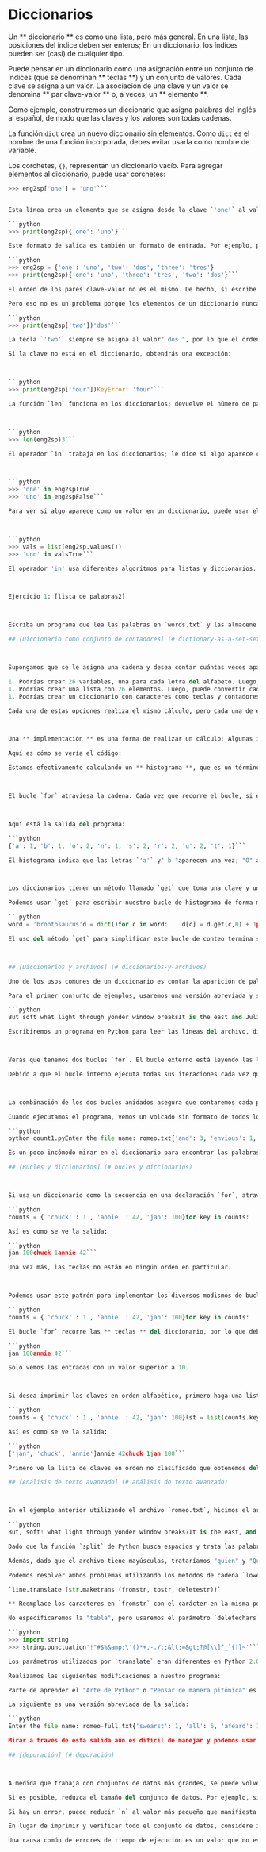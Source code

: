# Diccionarios

Un ** diccionario ** es como una lista, pero más general. En una lista, las posiciones del índice deben ser enteros; En un diccionario, los índices pueden ser (casi) de cualquier tipo.

Puede pensar en un diccionario como una asignación entre un conjunto de índices (que se denominan ** teclas **) y un conjunto de valores. Cada clave se asigna a un valor. La asociación de una clave y un valor se denomina ** par clave-valor ** o, a veces, un ** elemento **.

Como ejemplo, construiremos un diccionario que asigna palabras del inglés al español, de modo que las claves y los valores son todas cadenas.

La función `dict` crea un nuevo diccionario sin elementos. Como `dict` es el nombre de una función incorporada, debes evitar usarla como nombre de variable.



Los corchetes, `{}`, representan un diccionario vacío. Para agregar elementos al diccionario, puede usar corchetes:



```python
>>> eng2sp['one'] = 'uno'```


Esta línea crea un elemento que se asigna desde la clave `'one'` al valor" uno ". Si imprimimos el diccionario nuevamente, vemos un par clave-valor con dos puntos entre la clave y el valor:

```python
>>> print(eng2sp){'one': 'uno'}```

Este formato de salida es también un formato de entrada. Por ejemplo, puede crear un diccionario nuevo con tres elementos. Pero si imprime `eng2sp`, podría sorprenderse:

```python
>>> eng2sp = {'one': 'uno', 'two': 'dos', 'three': 'tres'}
>>> print(eng2sp){'one': 'uno', 'three': 'tres', 'two': 'dos'}```

El orden de los pares clave-valor no es el mismo. De hecho, si escribe el mismo ejemplo en su computadora, podría obtener un resultado diferente. En general, el orden de los elementos en un diccionario es impredecible.

Pero eso no es un problema porque los elementos de un diccionario nunca se indexan con índices enteros. En su lugar, utiliza las teclas para buscar los valores correspondientes:

```python
>>> print(eng2sp['two'])'dos'```

La tecla `'two'` siempre se asigna al valor" dos ", por lo que el orden de los elementos no importa.

Si la clave no está en el diccionario, obtendrás una excepción:



```python
>>> print(eng2sp['four'])KeyError: 'four'```

La función `len` funciona en los diccionarios; devuelve el número de pares clave-valor:



```python
>>> len(eng2sp)3```

El operador `in` trabaja en los diccionarios; le dice si algo aparece como una ** tecla ** en el diccionario (que aparece como un valor no es lo suficientemente bueno).



```python
>>> 'one' in eng2spTrue
>>> 'uno' in eng2spFalse```

Para ver si algo aparece como un valor en un diccionario, puede usar el método `valores`, que devuelve los valores como una lista, y luego usar el operador` in`:



```python
>>> vals = list(eng2sp.values())
>>> 'uno' in valsTrue```

El operador 'in' usa diferentes algoritmos para listas y diccionarios. Para listas, utiliza un algoritmo de búsqueda lineal. A medida que la lista se alarga, el tiempo de búsqueda se alarga en proporción directa a la longitud de la lista. Para los diccionarios, Python usa un algoritmo llamado ** tabla hash ** que tiene una propiedad notable: el operador `in` toma aproximadamente la misma cantidad de tiempo, sin importar cuántos elementos haya en un diccionario. No explicaré por qué las funciones hash son tan mágicas, pero puedes leer más sobre esto en [wikipedia.org/wiki/Hash_table◆(wikipedia.org/wiki/Hash_table).



Ejercicio 1: [lista de palabras2]



Escriba un programa que lea las palabras en `words.txt` y las almacene como claves en un diccionario. No importa cuáles sean los valores. Luego, puede usar el operador `in` como una forma rápida de verificar si una cadena está en el diccionario.

## [Diccionario como conjunto de contadores] (# dictionary-as-a-set-set-of-counters)



Supongamos que se le asigna una cadena y desea contar cuántas veces aparece cada letra. Hay varias formas de hacerlo:

1. Podrías crear 26 variables, una para cada letra del alfabeto. Luego, puede atravesar la cadena y, para cada carácter, incrementar el contador correspondiente, probablemente utilizando un condicional encadenado.
1. Podrías crear una lista con 26 elementos. Luego, puede convertir cada carácter en un número (utilizando la función incorporada `ord`), usar el número como un índice en la lista e incrementar el contador apropiado.
1. Podrías crear un diccionario con caracteres como teclas y contadores como los valores correspondientes. La primera vez que vea un carácter, agregará un elemento al diccionario. Después de eso, incrementaría el valor de un elemento existente.

Cada una de estas opciones realiza el mismo cálculo, pero cada una de ellas implementa ese cálculo de una manera diferente.



Una ** implementación ** es una forma de realizar un cálculo; Algunas implementaciones son mejores que otras. Por ejemplo, una ventaja de la implementación del diccionario es que no tenemos que saber con anticipación qué letras aparecen en la cadena y solo tenemos que dejar espacio para las letras que aparecen.

Aquí es cómo se vería el código:

Estamos efectivamente calculando un ** histograma **, que es un término estadístico para un conjunto de contadores (o frecuencias).



El bucle `for` atraviesa la cadena. Cada vez que recorre el bucle, si el carácter `c` no está en el diccionario, creamos un nuevo elemento con la clave` c` y el valor inicial 1 (ya que hemos visto esta letra una vez). Si `c` ya está en el diccionario, incrementamos` d [c] `.



Aquí está la salida del programa:

```python
{'a': 1, 'b': 1, 'o': 2, 'n': 1, 's': 2, 'r': 2, 'u': 2, 't': 1}```

El histograma indica que las letras `'a'` y" b "aparecen una vez; "O" aparece dos veces, y así sucesivamente.



Los diccionarios tienen un método llamado `get` que toma una clave y un valor predeterminado. Si la clave aparece en el diccionario, `get` devuelve el valor correspondiente; de lo contrario, devuelve el valor predeterminado. Por ejemplo:

Podemos usar `get` para escribir nuestro bucle de histograma de forma más concisa. Debido a que el método `get` maneja automáticamente el caso donde una clave no está en un diccionario, podemos reducir cuatro líneas a una y eliminar la instrucción` if`.

```python
word = 'brontosaurus'd = dict()for c in word:    d[c] = d.get(c,0) + 1print(d)```

El uso del método `get` para simplificar este bucle de conteo termina siendo un" lenguaje "muy usado en Python y lo usaremos muchas veces en el resto del libro. Así que debes tomarte un momento y comparar el bucle usando la instrucción `if` y el operador` in` con el bucle usando el método `get`. Hacen exactamente lo mismo, pero uno es más sucinto.



## [Diccionarios y archivos] (# diccionarios-y-archivos)

Uno de los usos comunes de un diccionario es contar la aparición de palabras en un archivo con algún texto escrito. Comencemos con un archivo muy simple de palabras tomadas del texto de ** Romeo y Julieta **.

Para el primer conjunto de ejemplos, usaremos una versión abreviada y simplificada del texto sin puntuación. Posteriormente trabajaremos con el texto de la escena con puntuación incluida.

```python
But soft what light through yonder window breaksIt is the east and Juliet is the sunArise fair sun and kill the envious moonWho is already sick and pale with grief```

Escribiremos un programa en Python para leer las líneas del archivo, dividir cada línea en una lista de palabras y luego recorrer cada una de las palabras en la línea y contar cada palabra con un diccionario.



Verás que tenemos dos bucles `for`. El bucle externo está leyendo las líneas del archivo y el bucle interno está iterando a través de cada una de las palabras en esa línea en particular. Este es un ejemplo de un patrón llamado ** bucles anidados ** porque uno de los bucles es el bucle ** externo ** y el otro bucle es el bucle ** interno **.

Debido a que el bucle interno ejecuta todas sus iteraciones cada vez que el bucle externo realiza una única iteración, pensamos que el bucle interno se repite "más rápidamente" y el bucle externo se repite más lentamente.



La combinación de los dos bucles anidados asegura que contaremos cada palabra en cada línea del archivo de entrada.

Cuando ejecutamos el programa, vemos un volcado sin formato de todos los recuentos en orden hash sin clasificar. (El archivo `romeo.txt` está disponible en [www.py4e.com/code3/romeo.txt◆(http://www.py4e.com/code3/romeo.txt))

```python
python count1.pyEnter the file name: romeo.txt{'and': 3, 'envious': 1, 'already': 1, 'fair': 1,'is': 3, 'through': 1, 'pale': 1, 'yonder': 1,'what': 1, 'sun': 2, 'Who': 1, 'But': 1, 'moon': 1,'window': 1, 'sick': 1, 'east': 1, 'breaks': 1,'grief': 1, 'with': 1, 'light': 1, 'It': 1, 'Arise': 1,'kill': 1, 'the': 3, 'soft': 1, 'Juliet': 1}```

Es un poco incómodo mirar en el diccionario para encontrar las palabras más comunes y sus conteos, por lo que necesitamos agregar un poco más de código de Python para obtener el resultado que será más útil.

## [Bucles y diccionarios] (# bucles y diccionarios)



Si usa un diccionario como la secuencia en una declaración `for`, atraviesa las claves del diccionario. Este bucle imprime cada clave y el valor correspondiente:

```python
counts = { 'chuck' : 1 , 'annie' : 42, 'jan': 100}for key in counts:    print(key, counts[key])```

Así es como se ve la salida:

```python
jan 100chuck 1annie 42```

Una vez más, las teclas no están en ningún orden en particular.



Podemos usar este patrón para implementar los diversos modismos de bucle que hemos descrito anteriormente. Por ejemplo, si quisiéramos encontrar todas las entradas en un diccionario con un valor superior a diez, podríamos escribir el siguiente código:

```python
counts = { 'chuck' : 1 , 'annie' : 42, 'jan': 100}for key in counts:    if counts[key] &gt; 10 :        print(key, counts[key])```

El bucle `for` recorre las ** teclas ** del diccionario, por lo que debemos usar el operador de índice para recuperar el valor ** correspondiente para cada tecla. Así es como se ve la salida:

```python
jan 100annie 42```

Solo vemos las entradas con un valor superior a 10.



Si desea imprimir las claves en orden alfabético, primero haga una lista de las claves en el diccionario usando el método `keys` disponible en los objetos del diccionario, y luego ordene esa lista y recorra la lista ordenada, mirando cada tecla y imprimiendo pares clave-valor ordenados de la siguiente manera:

```python
counts = { 'chuck' : 1 , 'annie' : 42, 'jan': 100}lst = list(counts.keys())print(lst)lst.sort()for key in lst:    print(key, counts[key])```

Así es como se ve la salida:

```python
['jan', 'chuck', 'annie']annie 42chuck 1jan 100```

Primero ve la lista de claves en orden no clasificado que obtenemos del método `keys`. Luego vemos los pares clave-valor en orden desde el bucle `for`.

## [Análisis de texto avanzado] (# análisis de texto avanzado)



En el ejemplo anterior utilizando el archivo `romeo.txt`, hicimos el archivo lo más simple posible eliminando toda puntuación a mano. El texto real tiene mucha puntuación, como se muestra a continuación.

```python
But, soft! what light through yonder window breaks?It is the east, and Juliet is the sun.Arise, fair sun, and kill the envious moon,Who is already sick and pale with grief,```

Dado que la función `split` de Python busca espacios y trata las palabras como símbolos separados por espacios, deberíamos tratar las palabras" suave ". y "suave" como ** diferentes ** palabras y cree una entrada de diccionario separada para cada palabra.

Además, dado que el archivo tiene mayúsculas, trataríamos "quién" y "Quién" como palabras diferentes con diferentes valores.

Podemos resolver ambos problemas utilizando los métodos de cadena `lower`,` punctuation` y `translate`. El `traducir` es el más sutil de los métodos. Aquí está la documentación para `traducir`:

`line.translate (str.maketrans (fromstr, tostr, deletestr))`

** Reemplace los caracteres en `fromstr` con el carácter en la misma posición en` tostr` y borre todos los caracteres que estén en `deletestr`. `Fromstr` y` tostr` pueden ser cadenas vacías y el parámetro `deletestr` se puede omitir. **

No especificaremos la "tabla", pero usaremos el parámetro `deletechars` para eliminar toda la puntuación. Incluso dejaremos que Python nos diga la lista de caracteres que considera "puntuación":

```python
>>> import string
>>> string.punctuation'!"#$%&amp;\'()*+,-./:;&lt;=&gt;?@[\\]^_`{|}~'```

Los parámetros utilizados por `translate` eran diferentes en Python 2.0.

Realizamos las siguientes modificaciones a nuestro programa:

Parte de aprender el "Arte de Python" o "Pensar de manera pitónica" es darse cuenta de que Python a menudo tiene capacidades integradas para muchos problemas comunes de análisis de datos. Con el tiempo, verá suficiente código de ejemplo y leerá suficiente documentación para saber dónde buscar para ver si alguien ya ha escrito algo que facilite mucho su trabajo.

La siguiente es una versión abreviada de la salida:

```python
Enter the file name: romeo-full.txt{'swearst': 1, 'all': 6, 'afeard': 1, 'leave': 2, 'these': 2,'kinsmen': 2, 'what': 11, 'thinkst': 1, 'love': 24, 'cloak': 1,a': 24, 'orchard': 2, 'light': 5, 'lovers': 2, 'romeo': 40,'maiden': 1, 'whiteupturned': 1, 'juliet': 32, 'gentleman': 1,'it': 22, 'leans': 1, 'canst': 1, 'having': 1, ...}```

Mirar a través de esta salida aún es difícil de manejar y podemos usar Python para darnos exactamente lo que estamos buscando, pero para hacerlo, necesitamos aprender sobre las tuplas de Python ** **. Retomaremos este ejemplo una vez que aprendamos sobre las tuplas.

## [depuración] (# depuración)



A medida que trabaja con conjuntos de datos más grandes, se puede volver difícil de depurar imprimiendo y verificando los datos a mano. Aquí hay algunas sugerencias para depurar grandes conjuntos de datos:

Si es posible, reduzca el tamaño del conjunto de datos. Por ejemplo, si el programa lee un archivo de texto, comience solo con las primeras 10 líneas, o con el ejemplo más pequeño que pueda encontrar. Puede editar los archivos por sí mismos, o (mejor) modificar el programa para que solo lea las primeras líneas `n`.

Si hay un error, puede reducir `n` al valor más pequeño que manifiesta el error, y luego aumentarlo gradualmente a medida que encuentre y corrija los errores.

En lugar de imprimir y verificar todo el conjunto de datos, considere imprimir resúmenes de los datos: por ejemplo, la cantidad de elementos en un diccionario o el total de una lista de números.

Una causa común de errores de tiempo de ejecución es un valor que no es el tipo correcto. Para depurar este tipo de error, a menudo es suficiente imprimir el tipo de un valor.

